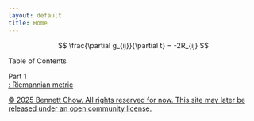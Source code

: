 ```yaml
---
layout: default
title: Home
---
```


$$
\frac{\partial g_{ij}}{\partial t} = -2R_{ij}
$$

Table of Contents
<p>
Part 1
<br>
<a href="/part-1-foundations/riemannian-metric/"><Chapter 1>: Riemannian metric

<footer>
  <p>&copy; 2025 Bennett Chow. All rights reserved for now. 
  This site may later be released under an open community license.</p>
</footer>
